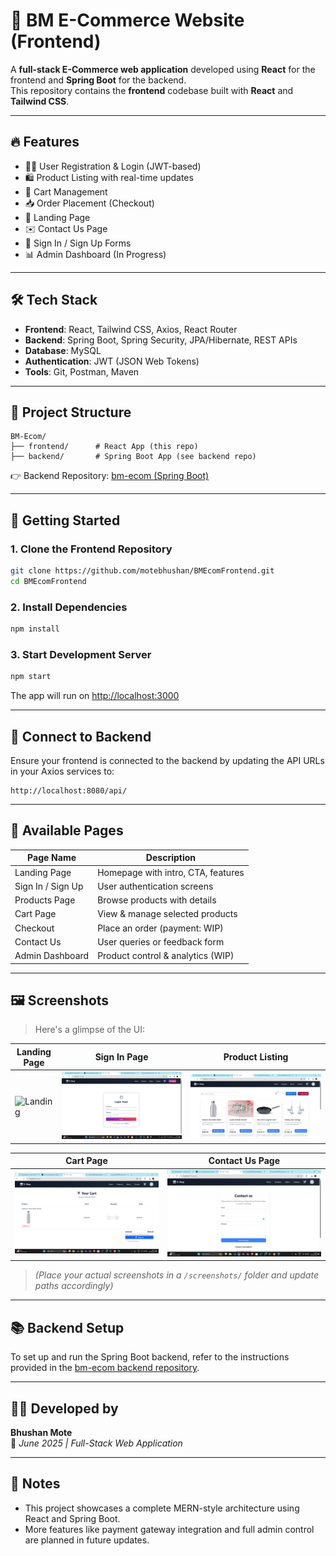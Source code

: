 # 🛒 BM E-Commerce Website (Frontend)

A **full-stack E-Commerce web application** developed using **React** for the frontend and **Spring Boot** for the backend.  
This repository contains the **frontend** codebase built with **React** and **Tailwind CSS**.

---

## 🔥 Features

- 🧑‍💻 User Registration & Login (JWT-based)
- 🛍️ Product Listing with real-time updates
- 🛒 Cart Management
- 📥 Order Placement (Checkout)
- 🧭 Landing Page
- ✉️ Contact Us Page
- 📇 Sign In / Sign Up Forms
- 📊 Admin Dashboard (In Progress)

---

## 🛠 Tech Stack

- **Frontend**: React, Tailwind CSS, Axios, React Router
- **Backend**: Spring Boot, Spring Security, JPA/Hibernate, REST APIs
- **Database**: MySQL
- **Authentication**: JWT (JSON Web Tokens)
- **Tools**: Git, Postman, Maven

---

## 📁 Project Structure

```
BM-Ecom/
├── frontend/      # React App (this repo)
├── backend/       # Spring Boot App (see backend repo)
```

👉 Backend Repository: [bm-ecom (Spring Boot)](https://github.com/motebhushan/bm-ecom)

---

## 🚀 Getting Started

### 1. Clone the Frontend Repository

```bash
git clone https://github.com/motebhushan/BMEcomFrontend.git
cd BMEcomFrontend
```

### 2. Install Dependencies

```bash
npm install
```

### 3. Start Development Server

```bash
npm start
```

The app will run on [http://localhost:3000](http://localhost:3000)

---

## 🔌 Connect to Backend

Ensure your frontend is connected to the backend by updating the API URLs in your Axios services to:

```
http://localhost:8080/api/
```

---

## 🧾 Available Pages

| Page Name        | Description                         |
|------------------|-------------------------------------|
| Landing Page     | Homepage with intro, CTA, features |
| Sign In / Sign Up| User authentication screens        |
| Products Page    | Browse products with details       |
| Cart Page        | View & manage selected products    |
| Checkout         | Place an order (payment: WIP)      |
| Contact Us       | User queries or feedback form      |
| Admin Dashboard  | Product control & analytics (WIP)  |

---

## 🖼️ Screenshots

> Here's a glimpse of the UI:

| Landing Page | Sign In Page | Product Listing |
|--------------|--------------|------------------|
| ![Landing](./screenshots/landing.png) | ![SignIn](./screenshots/signin.png) | ![Products](./screenshots/products.png) |

| Cart Page | Contact Us Page |
|-----------|------------------|
| ![Cart](./screenshots/cart.png) | ![Contact](./screenshots/contact.png) |

> *(Place your actual screenshots in a `/screenshots/` folder and update paths accordingly)*

---

## 📚 Backend Setup

To set up and run the Spring Boot backend, refer to the instructions provided in the [bm-ecom backend repository](https://github.com/motebhushan/bm-ecom).

---

## 👨‍💻 Developed by

**Bhushan Mote**  
📅 *June 2025 | Full-Stack Web Application*

---

## 📌 Notes

- This project showcases a complete MERN-style architecture using React and Spring Boot.
- More features like payment gateway integration and full admin control are planned in future updates.
